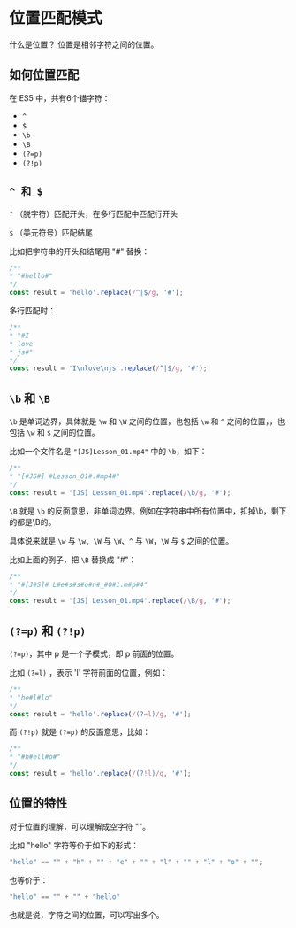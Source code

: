 # 位置匹配模式

什么是位置？
位置是相邻字符之间的位置。

## 如何位置匹配

在 ES5 中，共有6个锚字符：
* `^`
* `$`
* `\b`
* `\B`
* `(?=p)`
* `(?!p)`

## `^ 和 $`

`^` （脱字符）匹配开头，在多行匹配中匹配行开头

`$` （美元符号）匹配结尾

比如把字符串的开头和结尾用 "#" 替换：

```js
/**
* "#hello#"
*/
const result = 'hello'.replace(/^|$/g, '#');
```

多行匹配时：

```js
/**
* "#I
* love
* js#"
*/
const result = 'I\nlove\njs'.replace(/^|$/g, '#');
```


## `\b` 和 `\B`

`\b` 是单词边界，具体就是 `\w` 和 `\W` 之间的位置，也包括 `\w` 和 `^` 之间的位置，，也包括 `\w` 和 `$` 之间的位置。

比如一个文件名是 `"[JS]Lesson_01.mp4"` 中的 `\b`，如下：

```js
/**
* "[#JS#] #Lesson_01#.#mp4#"
*/
const result = '[JS] Lesson_01.mp4'.replace(/\b/g, '#');
```

`\B` 就是 `\b` 的反面意思，非单词边界。例如在字符串中所有位置中，扣掉\b，剩下的都是\B的。

具体说来就是 `\w` 与 `\w`、`\W` 与 `\W`、`^` 与 `\W`，`\W` 与 `$` 之间的位置。

比如上面的例子，把 `\B` 替换成 "#"：

```js
/**
* "#[J#S]# L#e#s#s#o#n#_#0#1.m#p#4"
*/
const result = '[JS] Lesson_01.mp4'.replace(/\B/g, '#');
```

## `(?=p)` 和 `(?!p)`

`(?=p)`，其中 p 是一个子模式，即 p 前面的位置。

比如 `(?=l)` ，表示 'l' 字符前面的位置，例如：

```js
/**
* "he#l#lo"
*/
const result = 'hello'.replace(/(?=l)/g, '#');
```

而 `(?!p)` 就是 `(?=p)` 的反面意思，比如：

```js
/**
* "#h#ell#o#"
*/
const result = 'hello'.replace(/(?!l)/g, '#');
```

## 位置的特性

对于位置的理解，可以理解成空字符 ""。

比如 "hello" 字符等价于如下的形式：

```js
"hello" == "" + "h" + "" + "e" + "" + "l" + "" + "l" + "o" + "";
```

也等价于：

```js
"hello" == "" + "" + "hello"
```

也就是说，字符之间的位置，可以写出多个。

